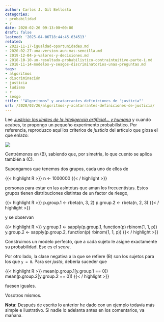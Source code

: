 ```yaml
---
author: Carlos J. Gil Bellosta
categories:
- probabilidad
- r
date: 2020-02-26 09:13:00+00:00
draft: false
lastmod: '2025-04-06T18:44:45.634513'
related:
- 2022-11-17-igualdad-oportunidades.md
- 2020-02-27-una-version-aun-mas-sencilla.md
- 2019-12-04-p-valores-y-decisiones.md
- 2018-10-10-un-resultado-probabilistico-contraintuitivo-parte-i.md
- 2018-11-14-modelos-y-sesgos-discriminatorios-unas-preguntas.md
tags:
- algoritmos
- discriminación
- justicia
- ludismo
- r
- sesgo
title: '"Algoritmos" y acatarrantes definiciones de "justicia"'
url: /2020/02/26/algoritmos-y-acatarrantes-definiciones-de-justicia/
---
```


Lee _[Justicia: los límites de la inteligencia artificial... y humana](https://nadaesgratis.es/anxo-sanchez/justicia-los-limites-de-la-inteligencia-artificial)_ y cuando acabes, te propongo un pequeño experimento probabilístico. Por referencia, reproduzco aquí los criterios de _justicia_ del artículo que glosa el que enlazo:

![](/wp-uploads/2020/02/fairness.png#center)

Centrémonos en (B), sabiendo que, por simetría, lo que cuento se aplica también a (C).

Supongamos que tenemos dos grupos, cada uno de ellos de

{{< highlight R >}}
n <- 1000000
{{< / highlight >}}

personas para estar en las asíntotas que aman los frecuentistas. Estos grupos tienen distribuciones distintas de un factor de riesgo,

{{< highlight R >}}
p.group.1 <- rbeta(n, 3, 2)
p.group.2 <- rbeta(n, 2, 3)
{{< / highlight >}}

y se observan

{{< highlight R >}}
y.group.1 <- sapply(p.group.1, function(p) rbinom(1, 1, p))
y.group.2 <- sapply(p.group.2, function(p) rbinom(1, 1, p))
{{< / highlight >}}

Construimos un modelo perfecto, que a cada sujeto le asigne exactamente su probabilidad. Ese es el _score_.

Por otro lado, la clase negativa a la que se refiere (B) son los sujetos para los que `y = 0`. Para ser _justo_, debería suceder que


{{< highlight R >}}
mean(p.group.1[y.group.1 == 0])
mean(p.group.2[y.group.2 == 0])
{{< / highlight >}}

fuesen iguales.

Vosotros mismos.

**Nota:** Después de escrito lo anterior he dado con un ejemplo todavía más simple e ilustrativo. Si nadie lo adelanta antes en los comentarios, va mañana.